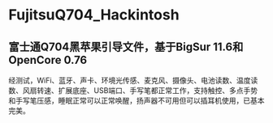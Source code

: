 # FujitsuQ704_Hackintosh
## 富士通Q704黑苹果引导文件，基于BigSur 11.6和OpenCore 0.76
经测试，WiFi、蓝牙、声卡、环境光传感、麦克风、摄像头、电池读数、温度读数、风扇转速、扩展底座、USB端口、手写笔都正常工作，支持触控、多点手势和手写笔压感，睡眠正常可以正常唤醒，扬声器不可用但可以插耳机使用，已基本完美。
